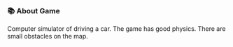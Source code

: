 ### 📚 About Game
Computer simulator of driving a car. The game has good physics. There are small obstacles on the map.

